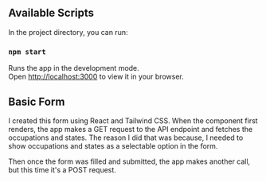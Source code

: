 ## Available Scripts

In the project directory, you can run:

### `npm start`

Runs the app in the development mode.\
Open [http://localhost:3000](http://localhost:3000) to view it in your browser.

## Basic Form

I created this form using React and Tailwind CSS. When the component first renders, the app makes a GET request to the API endpoint and fetches the occupations and states. The reason I did that was because, I needed to show occupations and states as a selectable option in the form.

Then once the form was filled and submitted, the app makes another call, but this time it's a POST request.
